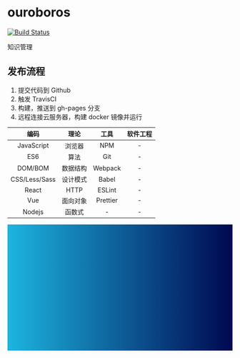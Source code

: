 # ouroboros

[![Build Status](https://travis-ci.org/SilvesterChiao/SilvesterChiao.github.io.svg?branch=master)](https://travis-ci.org/SilvesterChiao/SilvesterChiao.github.io)

知识管理

## 发布流程

1. 提交代码到 Github
2. 触发 TravisCI
3. 构建，推送到 gh-pages 分支
4. 远程连接云服务器，构建 docker 镜像并运行

|     编码      |   理论   |   工具   | 软件工程 |
| :-----------: | :------: | :------: | :------: |
|  JavaScript   |  浏览器  |   NPM    |    -     |
|      ES6      |   算法   |   Git    |    -     |
|    DOM/BOM    | 数据结构 | Webpack  |    -     |
| CSS/Less/Sass | 设计模式 |  Babel   |    -     |
|     React     |   HTTP   |  ESLint  |    -     |
|      Vue      | 面向对象 | Prettier |    -     |
|    Nodejs     |  函数式  |    -     |    -     |

![cool-background](./assets/images/cool-background.png)
